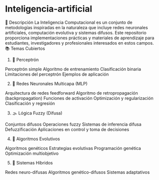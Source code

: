 ﻿# Inteligencia-artificial

🎯 Descripción
La Inteligencia Computacional es un conjunto de metodologías inspiradas en la naturaleza que incluye redes neuronales artificiales, computación evolutiva y sistemas difusos. Este repositorio proporciona implementaciones prácticas y materiales de aprendizaje para estudiantes, investigadores y profesionales interesados en estos campos.
📚 Temas Cubiertos
1. 🔸 Perceptrón

Perceptrón simple
Algoritmo de entrenamiento
Clasificación binaria
Limitaciones del perceptrón
Ejemplos de aplicación

2. 🧠 Redes Neuronales Multicapa (MLP)

Arquitectura de redes feedforward
Algoritmo de retropropagación (backpropagation)
Funciones de activación
Optimización y regularización
Clasificación y regresión

3. 🌫️ Lógica Fuzzy (Difusa)

Conjuntos difusos
Operaciones fuzzy
Sistemas de inferencia difusa
Defuzzificación
Aplicaciones en control y toma de decisiones

4. 🧬 Algoritmos Evolutivos

Algoritmos genéticos
Estrategias evolutivas
Programación genética
Optimización multiobjetivo

5. 🤖 Sistemas Híbridos

Redes neuro-difusas
Algoritmos genético-difusos
Sistemas adaptativos

